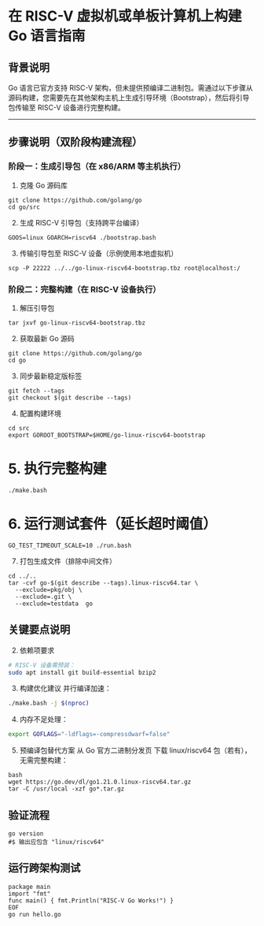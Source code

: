 # 在 RISC-V 虚拟机或单板计算机上构建 Go 语言指南

## 背景说明
Go 语言已官方支持 RISC-V 架构，但未提供预编译二进制包。需通过以下步骤从源码构建，您需要先在其他架构主机上生成引导环境（Bootstrap），然后将引导包传输至 RISC-V 设备进行完整构建。

---

## 步骤说明（双阶段构建流程）

### 阶段一：生成引导包（在 x86/ARM 等主机执行）

1. 克隆 Go 源码库
```   
git clone https://github.com/golang/go
cd go/src
```
2. 生成 RISC-V 引导包（支持跨平台编译）
```
GOOS=linux GOARCH=riscv64 ./bootstrap.bash
```
3. 传输引导包至 RISC-V 设备（示例使用本地虚拟机）
```
scp -P 22222 ../../go-linux-riscv64-bootstrap.tbz root@localhost:/
```
### 阶段二：完整构建（在 RISC-V 设备执行）
1. 解压引导包
```
tar jxvf go-linux-riscv64-bootstrap.tbz  
```
2. 获取最新 Go 源码
```
git clone https://github.com/golang/go
cd go
```
3. 同步最新稳定版标签
```
git fetch --tags  
git checkout $(git describe --tags)
```
4. 配置构建环境
```
cd src
export GOROOT_BOOTSTRAP=$HOME/go-linux-riscv64-bootstrap
```
# 5. 执行完整构建
```
./make.bash
```
# 6. 运行测试套件（延长超时阈值）
```
GO_TEST_TIMEOUT_SCALE=10 ./run.bash
```
7. 打包生成文件（排除中间文件）
```
cd ../..
tar -cvf go-$(git describe --tags).linux-riscv64.tar \
  --exclude=pkg/obj \
  --exclude=.git \
  --exclude=testdata  go  
```
## 关键要点说明
2. 依赖项要求
```bash
# RISC-V 设备需预装：
sudo apt install git build-essential bzip2
```
3. 构建优化建议
并行编译加速：
```bash
./make.bash -j $(nproc)
```
4. 内存不足处理：
```bash
export GOFLAGS="-ldflags=-compressdwarf=false"
```
5. 预编译包替代方案
从 Go 官方二进制分发页 下载 linux/riscv64 包（若有），无需完整构建：
```
bash
wget https://go.dev/dl/go1.21.0.linux-riscv64.tar.gz
tar -C /usr/local -xzf go*.tar.gz
```
## 验证流程
```
go version
#$ 输出应包含 "linux/riscv64"
```
## 运行跨架构测试
```cat > hello.go <<EOF
package main
import "fmt"
func main() { fmt.Println("RISC-V Go Works!") }
EOF
go run hello.go
```
